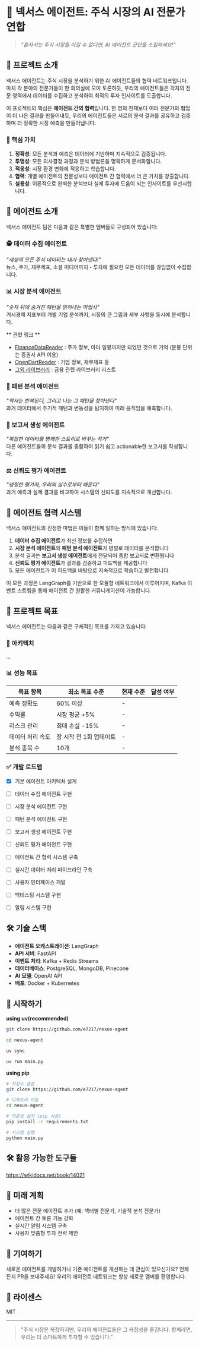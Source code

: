 # 🚀 넥서스 에이전트: 주식 시장의 AI 전문가 연합

> *"혼자서는 주식 시장을 이길 수 없다면, AI 에이전트 군단을 소집하세요!"*

## 🌟 프로젝트 소개

넥서스 에이전트는 주식 시장을 분석하기 위한 AI 에이전트들의 협력 네트워크입니다. 마치 각 분야의 전문가들이 한 회의실에 모여 토론하듯, 우리의 에이전트들은 각자의 전문 영역에서 데이터를 수집하고 분석하여 최적의 투자 인사이트를 도출합니다.

이 프로젝트의 핵심은 **에이전트 간의 협력**입니다. 한 명의 천재보다 여러 전문가의 협업이 더 나은 결과를 만들어내듯, 우리의 에이전트들은 서로의 분석 결과를 공유하고 검증하며 더 정확한 시장 예측을 만들어냅니다.

### 💫 핵심 가치

1. **정확성**: 모든 분석과 예측은 데이터에 기반하며 지속적으로 검증됩니다.
2. **투명성**: 모든 의사결정 과정과 분석 방법론을 명확하게 문서화합니다.
3. **적응성**: 시장 환경 변화에 적응하고 학습합니다.
4. **협력**: 개별 에이전트의 전문성보다 에이전트 간 협력에서 더 큰 가치를 창출합니다.
5. **실용성**: 이론적으로 완벽한 분석보다 실제 투자에 도움이 되는 인사이트를 우선시합니다.

## 🤖 에이전트 소개

넥서스 에이전트 팀은 다음과 같은 특별한 멤버들로 구성되어 있습니다:

### 🕵️ 데이터 수집 에이전트

*"세상의 모든 주식 데이터는 내가 찾아낸다!"*  
뉴스, 주가, 재무제표, 소셜 미디어까지 - 투자에 필요한 모든 데이터를 끊임없이 수집합니다.

### 📊 시장 분석 에이전트

*"숫자 뒤에 숨겨진 패턴을 읽어내는 마법사"*  
거시경제 지표부터 개별 기업 분석까지, 시장의 큰 그림과 세부 사항을 동시에 분석합니다.

** 관련 링크 **
- [FinanceDataReader](https://github.com/FinanceData/FinanceDataReader) : 주가 정보, 아마 일봉까지만 되었던 것으로 기억 (분봉 단위는 증권사 API 이용)
- [OpenDartReader](https://github.com/FinanceData/OpenDartReader) : 기업 정보, 재무제표 등
- [그외 라이브러리](https://wikidocs.net/230305) : 금융 관련 라이브러리 리스트

### 🔮 패턴 분석 에이전트

*"역사는 반복된다, 그리고 나는 그 패턴을 찾아낸다"*  
과거 데이터에서 주기적 패턴과 변동성을 탐지하여 미래 움직임을 예측합니다.

### 📝 보고서 생성 에이전트

*"복잡한 데이터를 명쾌한 스토리로 바꾸는 작가"*  
다른 에이전트들의 분석 결과를 종합하여 읽기 쉽고 actionable한 보고서를 작성합니다.

### ⚖️ 신뢰도 평가 에이전트

*"냉정한 평가자, 우리의 실수로부터 배운다"*  
과거 예측과 실제 결과를 비교하여 시스템의 신뢰도를 지속적으로 개선합니다.

## 🔄 에이전트 협력 시스템

넥서스 에이전트의 진정한 마법은 이들이 함께 일하는 방식에 있습니다:

1. **데이터 수집 에이전트**가 최신 정보를 수집하면
2. **시장 분석 에이전트**와 **패턴 분석 에이전트**가 병렬로 데이터를 분석합니다
3. 분석 결과는 **보고서 생성 에이전트**에게 전달되어 종합 보고서로 변환됩니다
4. **신뢰도 평가 에이전트**가 결과를 검증하고 피드백을 제공합니다
5. 모든 에이전트가 이 피드백을 바탕으로 지속적으로 학습하고 발전합니다

이 모든 과정은 LangGraph를 기반으로 한 모듈형 네트워크에서 이루어지며, Kafka 이벤트 스트림을 통해 에이전트 간 원활한 커뮤니케이션이 가능합니다.

## 🎯 프로젝트 목표

넥서스 에이전트는 다음과 같은 구체적인 목표를 가지고 있습니다:

### 📐 아키텍처
...

### 📊 성능 목표

| 목표 항목 | 최소 목표 수준 | 현재 수준 | 달성 여부 |
|---------|------------|---------|-----------|
| 예측 정확도 | 60% 이상 | - |  |
| 수익률 | 시장 평균 +5% | - |  |
| 리스크 관리 | 최대 손실 -15% | - |  |
| 데이터 처리 속도 | 장 시작 전 1회 업데이트 | - |  |
| 분석 종목 수 | 10개 | - |  |

### ✅ 개발 로드맵

- [x] 기본 에이전트 아키텍처 설계
- [ ] 데이터 수집 에이전트 구현
- [ ] 시장 분석 에이전트 구현
- [ ] 패턴 분석 에이전트 구현
- [ ] 보고서 생성 에이전트 구현
- [ ] 신뢰도 평가 에이전트 구현
- [ ] 에이전트 간 협력 시스템 구축
- [ ] 실시간 데이터 처리 파이프라인 구축
- [ ] 사용자 인터페이스 개발
- [ ] 백테스팅 시스템 구현
- [ ] 알림 시스템 구현


## 🛠️ 기술 스택

- **에이전트 오케스트레이션**: LangGraph
- **API 서버**: FastAPI
- **이벤트 처리**: Kafka + Redis Streams
- **데이터베이스**: PostgreSQL, MongoDB, Pinecone
- **AI 모델**: OpenAI API
- **배포**: Docker + Kubernetes

## 🚀 시작하기

**using uv(recommended)**
```bash
git clone https://github.com/e7217/nexus-agent

cd nexus-agent

uv sync

uv run main.py
```

**using pip** 
```bash
# 저장소 클론
git clone https://github.com/e7217/nexus-agent

# 디렉토리 이동
cd nexus-agent

# 의존성 설치 (pip 사용)
pip install -r requirements.txt

# 시스템 실행
python main.py
```

## 🛠️ 활용 가능한 도구들
https://wikidocs.net/book/14021

## 🔮 미래 계획

- 더 많은 전문 에이전트 추가 (예: 섹터별 전문가, 기술적 분석 전문가)
- 에이전트 간 토론 기능 강화
- 실시간 알림 시스템 구축
- 사용자 맞춤형 투자 전략 제안

## 🤝 기여하기

새로운 에이전트를 개발하거나 기존 에이전트를 개선하는 데 관심이 있으신가요? 언제든지 PR을 보내주세요! 우리의 에이전트 네트워크는 항상 새로운 멤버를 환영합니다.

## 📜 라이센스

MIT

---

> "주식 시장은 복잡하지만, 우리의 에이전트들은 그 복잡성을 즐깁니다. 함께라면, 우리는 더 스마트하게 투자할 수 있습니다."

